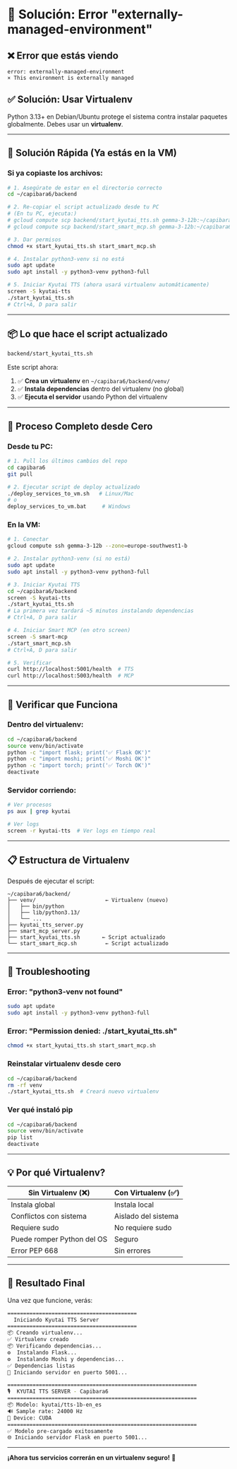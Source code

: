 # 🔧 Solución: Error "externally-managed-environment"

## ❌ Error que estás viendo

```
error: externally-managed-environment
× This environment is externally managed
```

## ✅ Solución: Usar Virtualenv

Python 3.13+ en Debian/Ubuntu protege el sistema contra instalar paquetes globalmente. Debes usar un **virtualenv**.

---

## 🚀 Solución Rápida (Ya estás en la VM)

### Si ya copiaste los archivos:

```bash
# 1. Asegúrate de estar en el directorio correcto
cd ~/capibara6/backend

# 2. Re-copiar el script actualizado desde tu PC
# (En tu PC, ejecuta:)
# gcloud compute scp backend/start_kyutai_tts.sh gemma-3-12b:~/capibara6/backend/ --zone=europe-southwest1-b
# gcloud compute scp backend/start_smart_mcp.sh gemma-3-12b:~/capibara6/backend/ --zone=europe-southwest1-b

# 3. Dar permisos
chmod +x start_kyutai_tts.sh start_smart_mcp.sh

# 4. Instalar python3-venv si no está
sudo apt update
sudo apt install -y python3-venv python3-full

# 5. Iniciar Kyutai TTS (ahora usará virtualenv automáticamente)
screen -S kyutai-tts
./start_kyutai_tts.sh
# Ctrl+A, D para salir
```

---

## 📦 Lo que hace el script actualizado

```bash
backend/start_kyutai_tts.sh
```

Este script ahora:

1. ✅ **Crea un virtualenv** en `~/capibara6/backend/venv/`
2. ✅ **Instala dependencias** dentro del virtualenv (no global)
3. ✅ **Ejecuta el servidor** usando Python del virtualenv

---

## 🔄 Proceso Completo desde Cero

### Desde tu PC:

```bash
# 1. Pull los últimos cambios del repo
cd capibara6
git pull

# 2. Ejecutar script de deploy actualizado
./deploy_services_to_vm.sh   # Linux/Mac
# o
deploy_services_to_vm.bat     # Windows
```

### En la VM:

```bash
# 1. Conectar
gcloud compute ssh gemma-3-12b --zone=europe-southwest1-b

# 2. Instalar python3-venv (si no está)
sudo apt update
sudo apt install -y python3-venv python3-full

# 3. Iniciar Kyutai TTS
cd ~/capibara6/backend
screen -S kyutai-tts
./start_kyutai_tts.sh
# La primera vez tardará ~5 minutos instalando dependencias
# Ctrl+A, D para salir

# 4. Iniciar Smart MCP (en otro screen)
screen -S smart-mcp
./start_smart_mcp.sh
# Ctrl+A, D para salir

# 5. Verificar
curl http://localhost:5001/health  # TTS
curl http://localhost:5003/health  # MCP
```

---

## 🎯 Verificar que Funciona

### Dentro del virtualenv:

```bash
cd ~/capibara6/backend
source venv/bin/activate
python -c "import flask; print('✅ Flask OK')"
python -c "import moshi; print('✅ Moshi OK')"
python -c "import torch; print('✅ Torch OK')"
deactivate
```

### Servidor corriendo:

```bash
# Ver procesos
ps aux | grep kyutai

# Ver logs
screen -r kyutai-tts  # Ver logs en tiempo real
```

---

## 📋 Estructura de Virtualenv

Después de ejecutar el script:

```
~/capibara6/backend/
├── venv/                      ← Virtualenv (nuevo)
│   ├── bin/python
│   ├── lib/python3.13/
│   └── ...
├── kyutai_tts_server.py
├── smart_mcp_server.py
├── start_kyutai_tts.sh       ← Script actualizado
└── start_smart_mcp.sh         ← Script actualizado
```

---

## 🐛 Troubleshooting

### Error: "python3-venv not found"

```bash
sudo apt update
sudo apt install -y python3-venv python3-full
```

### Error: "Permission denied: ./start_kyutai_tts.sh"

```bash
chmod +x start_kyutai_tts.sh start_smart_mcp.sh
```

### Reinstalar virtualenv desde cero

```bash
cd ~/capibara6/backend
rm -rf venv
./start_kyutai_tts.sh  # Creará nuevo virtualenv
```

### Ver qué instaló pip

```bash
cd ~/capibara6/backend
source venv/bin/activate
pip list
deactivate
```

---

## 💡 Por qué Virtualenv?

| Sin Virtualenv (❌) | Con Virtualenv (✅) |
|---------------------|---------------------|
| Instala global | Instala local |
| Conflictos con sistema | Aislado del sistema |
| Requiere sudo | No requiere sudo |
| Puede romper Python del OS | Seguro |
| Error PEP 668 | Sin errores |

---

## 🎉 Resultado Final

Una vez que funcione, verás:

```bash
=========================================
  Iniciando Kyutai TTS Server
=========================================
📦 Creando virtualenv...
✅ Virtualenv creado
📦 Verificando dependencias...
⚙️  Instalando Flask...
⚙️  Instalando Moshi y dependencias...
✅ Dependencias listas
🚀 Iniciando servidor en puerto 5001...

============================================================
🎙️  KYUTAI TTS SERVER - Capibara6
============================================================
📦 Modelo: kyutai/tts-1b-en_es
🔊 Sample rate: 24000 Hz
🔧 Device: CUDA
============================================================
✅ Modelo pre-cargado exitosamente
🌐 Iniciando servidor Flask en puerto 5001...
```

---

**¡Ahora tus servicios correrán en un virtualenv seguro!** 🎉

